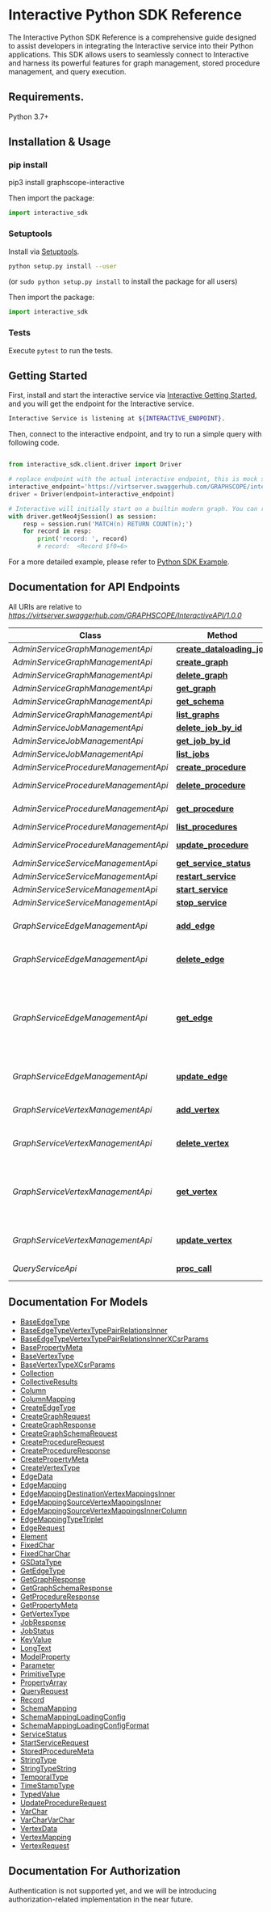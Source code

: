 # Interactive Python SDK Reference

The Interactive Python SDK Reference is a comprehensive guide designed to assist developers in integrating the Interactive service into their Python applications. This SDK allows users to seamlessly connect to Interactive and harness its powerful features for graph management, stored procedure management, and query execution.

## Requirements.

Python 3.7+

## Installation & Usage
### pip install

pip3 install graphscope-interactive

Then import the package:
```python
import interactive_sdk
```

### Setuptools

Install via [Setuptools](http://pypi.python.org/pypi/setuptools).

```sh
python setup.py install --user
```
(or `sudo python setup.py install` to install the package for all users)

Then import the package:
```python
import interactive_sdk
```

### Tests

Execute `pytest` to run the tests.

## Getting Started

First, install and start the interactive service via [Interactive Getting Started](https://graphscope.io/docs/flex/interactive/getting_started), and you will get the endpoint for the Interactive service.

```bash
Interactive Service is listening at ${INTERACTIVE_ENDPOINT}.
```

Then, connect to the interactive endpoint, and try to run a simple query with following code.

```python

from interactive_sdk.client.driver import Driver

# replace endpoint with the actual interactive endpoint, this is mock server just for testing.
interactive_endpoint='https://virtserver.swaggerhub.com/GRAPHSCOPE/interactive/1.0.0/'
driver = Driver(endpoint=interactive_endpoint)

# Interactive will initially start on a builtin modern graph. You can run a simple cypher query
with driver.getNeo4jSession() as session:
    resp = session.run('MATCH(n) RETURN COUNT(n);')
    for record in resp:
        print('record: ', record)
        # record:  <Record $f0=6>
```

For a more detailed example, please refer to [Python SDK Example](https://github.com/alibaba/GraphScope/flex/interactive/sdk/examples/python/basic_example.py).


## Documentation for API Endpoints

All URIs are relative to *https://virtserver.swaggerhub.com/GRAPHSCOPE/InteractiveAPI/1.0.0*

Class | Method | HTTP request | Description
------------ | ------------- | ------------- | -------------
*AdminServiceGraphManagementApi* | [**create_dataloading_job**](./AdminServiceGraphManagementApi.md#create_dataloading_job) | **POST** /v1/graph/{graph_id}/dataloading | 
*AdminServiceGraphManagementApi* | [**create_graph**](./AdminServiceGraphManagementApi.md#create_graph) | **POST** /v1/graph | 
*AdminServiceGraphManagementApi* | [**delete_graph**](./AdminServiceGraphManagementApi.md#delete_graph) | **DELETE** /v1/graph/{graph_id} | 
*AdminServiceGraphManagementApi* | [**get_graph**](./AdminServiceGraphManagementApi.md#get_graph) | **GET** /v1/graph/{graph_id} | 
*AdminServiceGraphManagementApi* | [**get_schema**](./AdminServiceGraphManagementApi.md#get_schema) | **GET** /v1/graph/{graph_id}/schema | 
*AdminServiceGraphManagementApi* | [**list_graphs**](./AdminServiceGraphManagementApi.md#list_graphs) | **GET** /v1/graph | 
*AdminServiceJobManagementApi* | [**delete_job_by_id**](./AdminServiceJobManagementApi.md#delete_job_by_id) | **DELETE** /v1/job/{job_id} | 
*AdminServiceJobManagementApi* | [**get_job_by_id**](./AdminServiceJobManagementApi.md#get_job_by_id) | **GET** /v1/job/{job_id} | 
*AdminServiceJobManagementApi* | [**list_jobs**](./AdminServiceJobManagementApi.md#list_jobs) | **GET** /v1/job | 
*AdminServiceProcedureManagementApi* | [**create_procedure**](./AdminServiceProcedureManagementApi.md#create_procedure) | **POST** /v1/graph/{graph_id}/procedure | 
*AdminServiceProcedureManagementApi* | [**delete_procedure**](./AdminServiceProcedureManagementApi.md#delete_procedure) | **DELETE** /v1/graph/{graph_id}/procedure/{procedure_id} | 
*AdminServiceProcedureManagementApi* | [**get_procedure**](./AdminServiceProcedureManagementApi.md#get_procedure) | **GET** /v1/graph/{graph_id}/procedure/{procedure_id} | 
*AdminServiceProcedureManagementApi* | [**list_procedures**](./AdminServiceProcedureManagementApi.md#list_procedures) | **GET** /v1/graph/{graph_id}/procedure | 
*AdminServiceProcedureManagementApi* | [**update_procedure**](./AdminServiceProcedureManagementApi.md#update_procedure) | **PUT** /v1/graph/{graph_id}/procedure/{procedure_id} | 
*AdminServiceServiceManagementApi* | [**get_service_status**](./AdminServiceServiceManagementApi.md#get_service_status) | **GET** /v1/service/status | 
*AdminServiceServiceManagementApi* | [**restart_service**](./AdminServiceServiceManagementApi.md#restart_service) | **POST** /v1/service/restart | 
*AdminServiceServiceManagementApi* | [**start_service**](./AdminServiceServiceManagementApi.md#start_service) | **POST** /v1/service/start | 
*AdminServiceServiceManagementApi* | [**stop_service**](./AdminServiceServiceManagementApi.md#stop_service) | **POST** /v1/service/stop | 
*GraphServiceEdgeManagementApi* | [**add_edge**](./GraphServiceEdgeManagementApi.md#add_edge) | **POST** /v1/graph/{graph_id}/edge | Add edge to the graph
*GraphServiceEdgeManagementApi* | [**delete_edge**](./GraphServiceEdgeManagementApi.md#delete_edge) | **DELETE** /v1/graph/{graph_id}/edge | Remove edge from the graph
*GraphServiceEdgeManagementApi* | [**get_edge**](./GraphServiceEdgeManagementApi.md#get_edge) | **GET** /v1/graph/{graph_id}/edge | Get the edge&#39;s properties with src and dst vertex primary keys.
*GraphServiceEdgeManagementApi* | [**update_edge**](./GraphServiceEdgeManagementApi.md#update_edge) | **PUT** /v1/graph/{graph_id}/edge | Update edge&#39;s property
*GraphServiceVertexManagementApi* | [**add_vertex**](./GraphServiceVertexManagementApi.md#add_vertex) | **POST** /v1/graph/{graph_id}/vertex | Add vertex to the graph
*GraphServiceVertexManagementApi* | [**delete_vertex**](./GraphServiceVertexManagementApi.md#delete_vertex) | **DELETE** /v1/graph/{graph_id}/vertex | Remove vertex from the graph
*GraphServiceVertexManagementApi* | [**get_vertex**](./GraphServiceVertexManagementApi.md#get_vertex) | **GET** /v1/graph/{graph_id}/vertex | Get the vertex&#39;s properties with vertex primary key.
*GraphServiceVertexManagementApi* | [**update_vertex**](./GraphServiceVertexManagementApi.md#update_vertex) | **PUT** /v1/graph/{graph_id}/vertex | Update vertex&#39;s property
*QueryServiceApi* | [**proc_call**](./QueryServiceApi.md#proc_call) | **POST** /v1/graph/{graph_id}/query | run queries on graph


## Documentation For Models

 - [BaseEdgeType](./BaseEdgeType.md)
 - [BaseEdgeTypeVertexTypePairRelationsInner](./BaseEdgeTypeVertexTypePairRelationsInner.md)
 - [BaseEdgeTypeVertexTypePairRelationsInnerXCsrParams](./BaseEdgeTypeVertexTypePairRelationsInnerXCsrParams.md)
 - [BasePropertyMeta](./BasePropertyMeta.md)
 - [BaseVertexType](./BaseVertexType.md)
 - [BaseVertexTypeXCsrParams](./BaseVertexTypeXCsrParams.md)
 - [Collection](./Collection.md)
 - [CollectiveResults](./CollectiveResults.md)
 - [Column](./Column.md)
 - [ColumnMapping](./ColumnMapping.md)
 - [CreateEdgeType](./CreateEdgeType.md)
 - [CreateGraphRequest](./CreateGraphRequest.md)
 - [CreateGraphResponse](./CreateGraphResponse.md)
 - [CreateGraphSchemaRequest](./CreateGraphSchemaRequest.md)
 - [CreateProcedureRequest](./CreateProcedureRequest.md)
 - [CreateProcedureResponse](./CreateProcedureResponse.md)
 - [CreatePropertyMeta](./CreatePropertyMeta.md)
 - [CreateVertexType](./CreateVertexType.md)
 - [EdgeData](./EdgeData.md)
 - [EdgeMapping](./EdgeMapping.md)
 - [EdgeMappingDestinationVertexMappingsInner](./EdgeMappingDestinationVertexMappingsInner.md)
 - [EdgeMappingSourceVertexMappingsInner](./EdgeMappingSourceVertexMappingsInner.md)
 - [EdgeMappingSourceVertexMappingsInnerColumn](./EdgeMappingSourceVertexMappingsInnerColumn.md)
 - [EdgeMappingTypeTriplet](./EdgeMappingTypeTriplet.md)
 - [EdgeRequest](./EdgeRequest.md)
 - [Element](./Element.md)
 - [FixedChar](./FixedChar.md)
 - [FixedCharChar](./FixedCharChar.md)
 - [GSDataType](./GSDataType.md)
 - [GetEdgeType](./GetEdgeType.md)
 - [GetGraphResponse](./GetGraphResponse.md)
 - [GetGraphSchemaResponse](./GetGraphSchemaResponse.md)
 - [GetProcedureResponse](./GetProcedureResponse.md)
 - [GetPropertyMeta](./GetPropertyMeta.md)
 - [GetVertexType](./GetVertexType.md)
 - [JobResponse](./JobResponse.md)
 - [JobStatus](./JobStatus.md)
 - [KeyValue](./KeyValue.md)
 - [LongText](./LongText.md)
 - [ModelProperty](./ModelProperty.md)
 - [Parameter](./Parameter.md)
 - [PrimitiveType](./PrimitiveType.md)
 - [PropertyArray](./PropertyArray.md)
 - [QueryRequest](./QueryRequest.md)
 - [Record](./Record.md)
 - [SchemaMapping](./SchemaMapping.md)
 - [SchemaMappingLoadingConfig](./SchemaMappingLoadingConfig.md)
 - [SchemaMappingLoadingConfigFormat](./SchemaMappingLoadingConfigFormat.md)
 - [ServiceStatus](./ServiceStatus.md)
 - [StartServiceRequest](./StartServiceRequest.md)
 - [StoredProcedureMeta](./StoredProcedureMeta.md)
 - [StringType](./StringType.md)
 - [StringTypeString](./StringTypeString.md)
 - [TemporalType](./TemporalType.md)
 - [TimeStampType](./TimeStampType.md)
 - [TypedValue](./TypedValue.md)
 - [UpdateProcedureRequest](./UpdateProcedureRequest.md)
 - [VarChar](./VarChar.md)
 - [VarCharVarChar](./VarCharVarChar.md)
 - [VertexData](./VertexData.md)
 - [VertexMapping](./VertexMapping.md)
 - [VertexRequest](./VertexRequest.md)


<a id="documentation-for-authorization"></a>
## Documentation For Authorization

Authentication is not supported yet, and we will be introducing authorization-related implementation in the near future.



